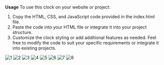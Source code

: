**Usage**
To use this clock on your website or project:

1. Copy the HTML, CSS, and JavaScript code provided in the index.html file.
2. Paste the code into your HTML file or integrate it into your project structure.
3. Customize the clock styling or add additional features as needed.
Feel free to modify the code to suit your specific requirements or integrate it into existing projects.


![1](https://github.com/nileshpinglenilu/Running-Numeric-Clock/assets/36918876/696f8071-db53-4dd6-9fd9-ff8d4842c339)
![2](https://github.com/nileshpinglenilu/Running-Numeric-Clock/assets/36918876/ca57e9b3-4d04-460e-aa7d-06e0c9ffc199)
![3](https://github.com/nileshpinglenilu/Running-Numeric-Clock/assets/36918876/4b438f31-b1c2-48a5-b54a-017822b320f0)
![4](https://github.com/nileshpinglenilu/Running-Numeric-Clock/assets/36918876/44e5c3e0-43a7-479b-ae2d-3b95656473d9)
![5](https://github.com/nileshpinglenilu/Running-Numeric-Clock/assets/36918876/051094ba-fbaa-4d26-a315-652e448f0161)
![6](https://github.com/nileshpinglenilu/Running-Numeric-Clock/assets/36918876/9293c160-85ff-41f3-b243-2cfd7570b25f)
![7](https://github.com/nileshpinglenilu/Running-Numeric-Clock/assets/36918876/1d971950-df91-46df-86c8-f2240b5fb9c8)
![8](https://github.com/nileshpinglenilu/Running-Numeric-Clock/assets/36918876/9769a20c-6628-4eb1-8488-e0b124e58872)

